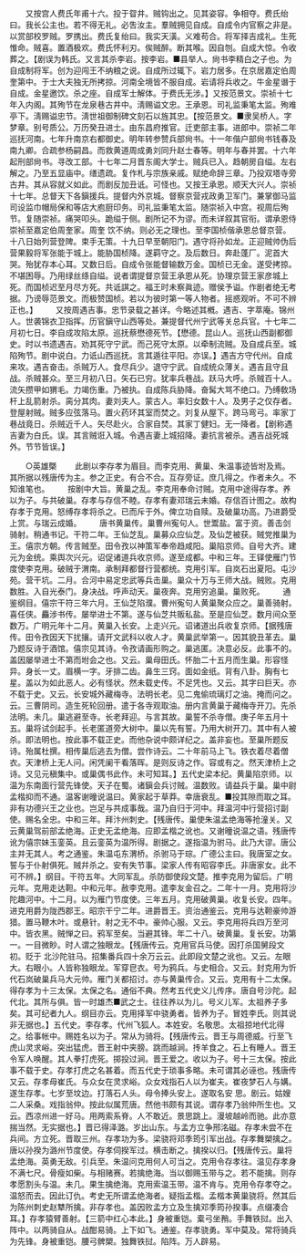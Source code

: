 <!-- { "loadSidebar": true } -->
　　又按宫人费氏年甫十六。投于眢井。贼钩出之。见其姿容。争相夺。费氏绐曰。我长公主也。若不得无礼。必吿汝主。羣贼拥见自成。自成令内官察之非是。以赏部校罗贼。罗携出。费氏复绐曰。我实天潢。义难苟合。将军择吉成礼。生死惟命。贼喜。置酒极欢。费氏怀利刃。俟贼醉。断其喉。因自刎。自成大惊。令收葬之。【剧误为韩氏。又言其杀李岩。按李岩。■县举人。尙书李精白之子也。为自成制将军。创为迎闯王不纳粮之说。自成所过辄下。岩力居多。在京居嘉定伯周奎第中。于士大夫独无所拷掠。河南全境皆不服自成。岩请将兵收之。牛金星谮于自成。金星邀饮。杀之座。自成军士解体。于费氏无涉。】又按范景文。崇祯十七年入内阁。其殉节在龙泉巷古井中。淸赐谥文忠。王承恩。司礼监秉笔太监。殉难亭下。淸赐谥忠节。淸世祖御制碑文刻石以旌其忠。【按范景文。■隶吴桥人。字梦章。别号质公。万历癸丑进士。由东昌府推官。迁吏部主事。进郎中。崇祯二年巡抚河南。七年升南京右都御史。明年转参赞兵部尙书。十一年偕户部尙书钱春及南九卿。合疏参杨嗣昌。而救黄道周成勇刘同升赵士春等。明年与春并罢。十六年起刑部尙书。寻改工部。十七年二月晋东阁大学士。贼兵已入。趋朝房自缢。左右解之。乃至五显庙中。缮遗疏。复作札与宗族亲戚。赋绝命辞三章。乃投双塔寺旁古井。其从容就义如此。而剧反加丑诋。可怪也。又按王承恩。顺天大兴人。崇祯十七年。总督天下各鎭援兵。提督内外京城。督察京营戎政勇卫军门。兼掌御马监司设监巾帽局保和等店大庖厨印务。司礼监秉笔太监。随崇祯入中宫。视周后殉节。复随崇祯。痛哭叩头。跪缢于侧。剧所记不为谬。而未详叙其官衔。谓承恩侍崇祯至嘉定伯周奎家。周奎 饮不纳。则必无之理也。至李国桢偕承恩总督京营。十八日始列营登陴。束手无策。十九日早至朝阳门。遇守将孙如龙。正迎贼帅伪后营果毅将军张能于城上。能胁国桢降。遂羁守之。及后数日。奔赴蓬厂。泥首大哭。殆犹存本心耳。又数日后。自成令张能督输数万金。国桢已无金。遂受拷掠。不堪困辱。乃用绿丝绦自缢。说者谓提督京营王承恩从死。协理京营王家彦城上死。而国桢迟至月尽方死。共诋諆之。福王时未察眞迹。赠侯予谥。作剧者绝无考据。乃谤辱范景文。而极赞国桢。若以为彼时第一等人物者。摇惑观听。不可不辨正也。】 
　　又按周遇吉事。忠节录载之甚详。今略述其槪。遇吉、字萃庵。锦州人。世袭锦衣卫指挥。历官鎭守山西等处。兼提督代州宁武等关总兵官。十七年二月初七日。李自成攻陷太原。巡抚蔡懋德死节。【懋德。昆山人。巡抚山西副都御史。时以书遗遇吉。劝其死守宁武。而己死守太原。以牵制流贼。及自成兵至。城陷殉节。剧中说白。力诋山西巡抚。言其遁往平阳。亦误。】遇吉方守代州。自成来攻。遇吉奋击。杀贼万人。食尽兵少。退守宁武。自成统众薄关。遇吉且守且战。杀贼甚众。至三月初八日。矢石已穷。犹率兵巷战。跃马大呼。杀贼百十人。流矢攒甲如猬毛。力竭伤重。乃被执。自成陈兵胁降。奋髯大骂不绝口。乃缚敎场杆上乱箭射杀。脔分其肉。妻刘夫人。蒙古人。率妇女数十人。及男子之仅存者。登屋射贼。贼多应弦落马。置火药环其室而焚之。刘复从屋下。跨马弯弓。率家丁巷战竟日。杀贼近千人。矢尽赴火。合家自焚。其家丁健妇。无一降者。【剧称遇吉妻为白氏。误。其言贼诳入城。令遇吉妻上城招降。妻抗言被杀。遇吉战死城外。节节皆误。】 


　　○英雄槩 
　　此剧以李存孝为眉目。而李克用、黄巢、朱温事迹皆坿及焉。其所据以残唐传为主。参之正史。有合不合。互存旁证。庶几得之。作者未久。不知谁笔也。 
　　按剧中大旨。黄巢之乱。李克用奉命讨贼。克用中途得存孝。养以为子。与共破巢。存孝与存信不睦。存孝有妻邓瑞云未婚。存信百计图之。故构存孝于克用。怒缚存孝将杀之。已而斥于外。俾立功自赎。及破巢功高。乃进爵受上赏。与瑞云成婚。 
　　唐书黄巢传。巢曹州寃句人。世鬻盐。富于资。善击剑骑射。稍通书记。干符二年。王仙芝乱。巢募众应仙芝。及仙芝被获。贼党推巢为王。僖宗方朝。传言贼至。田令孜以神策军奉帝趋咸阳。巢陷京师。自号大齐。建元为金统。乘舆次兴元。诏促诸道兵收京师。遂至成都。中和三年。王铎使雁门节度使李克用。破贼于渭南。承制拜都督行营都统。克用引军。自岚石出夏阳。屯沙苑。营干坑。二月。合河中易定忠武等兵击巢。巢众十万与王师大战。贼败。克用数胜。入自光泰门。身决战。呼声动天。巢夜奔。克用穷追巢。巢败死。 
　　通鉴纲目。僖宗干符三年六月。王仙芝陷濮。曹州寃句人黄巢聚众应之。巢善骑射。喜任侠。麤涉书传。屡举进士不第。遂与仙芝共贩私盐。至是应仙芝。数月间众至数万。广明元年十二月。黄巢入长安。上走兴元。诏诸道出兵收复京师。【据残唐传。田令孜因天下扰攘。请开文武科以收人才。黄巢武举第一。因其貌丑革去。巢乃题反诗于酒馆。僖宗见其诗。令孜请画形购之。巢逃匿。决意必反。此事不的。盖因屡举进士不第而坿会之也。又云。巢母田氏。怀胎二十五月而生巢。形容怪异。身长一丈。眉横一字。牙排二齿。鼻生三窍。面如金纸。背有八卦。胸有七星。盖以为如此恶人。必有怪状。然未载史传。不足凭也。又云。其字曰巨天。亦不载于史。又云。长安城外藏梅寺。法明长老。见二鬼偷琉璃灯之油。掩而问之。云。三曹阴司。造生死轮回册。遣于各寺观取油。册内言黄巢于藏梅寺开刀。先杀法明。未几。巢逃避至寺。长老拜迎。与言其故。巢誓不杀寺僧。庚子年五月十五。巢将试剑起手。长老匿道旁大树中。巢以先有誓。乃用大树开刀。其中有人被杀。即法明也。按此事不载正史。而他杂说中颇详纪之。盖非妄也。至巢所题反诗。殆属杜撰。相传巢后逃去为僧。尝作诗云。二十年前马上飞。铁衣着尽着僧衣。天津桥上无人问。闲凭阑干看落晖。是则反诗之作。容或有之。然天津桥上之诗。又见元稹集中。或巢偶书此作。未可知耳。】五代史梁本纪。黄巢陷京师。以温为东南面行营先锋使。天子在蜀。诸鎭会兵讨贼。温数败。请益兵于巢。巢中尉孟楷抑而不通。温客谢曈说温曰。黄家起于草莽。幸唐衰乱。■投其隙而取之耳。非有功德兴王之业也。岂足与共成事哉。温乃自归于河中。拜温河中行营招讨副使。赐名全忠。中和三年。拜汴州刺史。【残唐传。巢使朱温孟绝海等抢潼关。又云黄巢驾前部孟绝海。正史无孟绝海。应即孟楷之讹也。又谢曈说温之语。残唐传讹为僖宗妹玉銮英。且云銮英为温所得。剧据之。遂指温为驸马。此乃大谬。唐公主并无其人。考之通鉴。朱温屯东渭桥。杀驸马于琮。广德公主曰。我唐室之女。誓与于仆射俱死。贼幷杀之。安有失节事。梁家人传有昭容李氏。非唐家女。此不可不辨。】纲目。干符五年。大同军乱。杀防御使段文楚。推李克用为留后。广明元年。克用走达靼。中和元年。赦李克用。遣李友金召之。二年十一月。克用将沙陀趣河中。十二月。以为雁门节度使。三年五月。克用破黄巢。收复长安。四年。进克用爵为陇西郡王。昭宗干宁二年。进爵晋王。资治通鉴云。克用与达靼豪帅游猎。置马鞭木叶。或悬针。射之无不中。豪帅心服。又云。李克用将兵四万至河中。皆衣黑。贼惮之曰。鸦军至矣。当避其锋。年二十八。破黄巢。复长安。功第一。一目微眇。时人谓之独眼龙。【残唐传云。克用官兵马使。因打杀国舅段文初。贬于 北沙陀驻马。招集番兵四十余万云云。此即段文楚之讹也。又云。左眼大。右眼小。人皆称独眼龙。军穿皀衣。号为鸦兵。与史相合。又云。封克用为忻代石岚破巢兵马大元帅。雁门关都招讨。亦与黄巢传合。又云。克用有十二太保。得存孝为十三太保。太保之名。通俗不典。然考五代史义儿传序。唐自号沙陀。起代北。其所与俱。皆一时雄杰■武之士。往往养以为儿。号义儿军。太祖养子多矣。其可纪者九人。纲目亦云。克用择军中骁勇者。皆养为子。冒姓李氏。则其说非无据也。】五代史。李存孝。代州飞狐人。本姓安。名敬思。太祖掠地代北得之。给事帐中。赐姓名以为子。常从为骑将。【残唐传云。晋王与周德威。行至飞虎山灵求峪。突出猛虎。晋王射中夹膀。跳而越涧。抟羊食之。石上有睡人。晋王令军人唤醒。其人拳打虎死。掷投过涧。晋王爱之。收以为子。号十三太保。按此事不载于史。存孝打虎之名甚着。而五代史于琐事多略。未可谓其必诬也。残唐传又云。存孝母崔氏。与众女在灵求峪。众女戏指石人以为崔夫。崔夜梦石人与媾。遂生存孝。七岁至坟边。打落石人头。母令捧头安上。遂取名安 思。剧云。姑嫂二人采桑。戏指翁仲。按此似属荒唐。然他书颇有其说。谓存孝乃翁仲所生也。又云。西凉州进一好马。用两索系脊。人不敢近。景思跳上。漫坡越岭而驰。此亦意揣当然。无实据也。】晋已得泽潞。岁出山东。与孟方立争邢洺磁。存孝未尝不在兵间。方立死。晋取三州。存孝功为多。梁骁将邓季筠引军出战。存孝舞槊擒之。唐以孙揆为潞州节度使。存孝伺揆军过。横击断之。擒揆以归。【残唐传云。巢将孟绝海。英勇无敌。引兵至。朱温问克用何人可当之。克用令存孝往。温见存孝身不满七尺。骨瘦如柴。与相赌赛。若擒绝海。当以御赐玉带与之。若不能擒。则存孝愿割头与温。未几。果生擒绝海。克用索温玉带。温不肯与。克用令存孝夺之。温怒而去。因此订仇。考史无所谓孟绝海者。疑指孟楷。孟楷本黄巢骁将。然其后为陈州刺史赵犨所擒。非存孝也。盖因败孟方立及生擒邓季筠孙揆事。点缀凑合耳。】存孝猿臂善射。【三箭中红心本此。】身被重铠。槖弓坐矟。手舞铁挝。出入阵中。以两骑自从。战酣易骑。上下如飞。通鉴。存孝骁勇。军中莫及。常将骑兵为先锋。身被重铠。腰弓髀槊。独舞铁挝。陷阵。万人辟易。 
